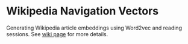 # Wikipedia Navigation Vectors
Generating Wikipedia article embeddings using Word2vec and reading sessions. See [wiki page](https://meta.wikimedia.org/wiki/Research:Wikipedia_Vectors) for more details.
